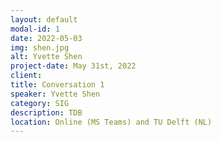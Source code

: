 ```yaml
---
layout: default
modal-id: 1
date: 2022-05-03
img: shen.jpg
alt: Yvette Shen
project-date: May 31st, 2022
client: 
title: Conversation 1
speaker: Yvette Shen
category: SIG
description: TDB
location: Online (MS Teams) and TU Delft (NL) 
---
```

